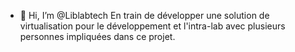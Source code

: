 - 👋 Hi, I’m @Liblabtech
En train de développer une solution de virtualisation pour le développement et l'intra-lab avec plusieurs personnes impliquées dans ce projet. 
<!---
Liblabtech/Liblabtech is a ✨ special ✨ repository because its `README.md` (this file) appears on your GitHub profile.
You can click the Preview link to take a look at your changes.
--->
